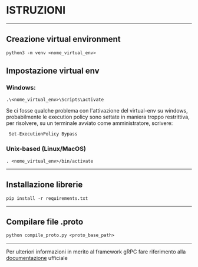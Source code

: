 # ISTRUZIONI
___

## Creazione virtual environment

    python3 -m venv <nome_virtual_env>

## Impostazione virtual env
    
### Windows:

    .\<nome_virtual_env>\Scripts\activate

Se ci fosse qualche problema con l'attivazione del virtual-env su 
windows, probabilmente le execution policy sono settate in maniera 
troppo restrittiva, per risolvere, 
su un terminale avviato come amministratore, scrivere:

     Set-ExecutionPolicy Bypass

### Unix-based (Linux/MacOS)

    . <nome_virtual_env>/bin/activate
___

## Installazione librerie

    pip install -r requirements.txt

___

## Compilare file .proto

    python compile_proto.py <proto_base_path>
___

Per ulteriori informazioni in merito al framework gRPC 
fare riferimento alla [documentazione](https://grpc.io/docs/)
ufficiale
